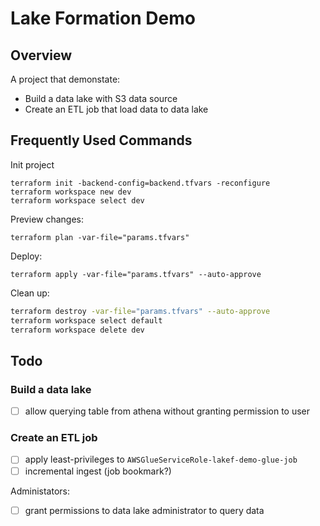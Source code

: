 # Lake Formation Demo

## Overview

A project that demonstate:
- Build a data lake with S3 data source
- Create an ETL job that load data to data lake


## Frequently Used Commands

Init project
```shell
terraform init -backend-config=backend.tfvars -reconfigure
terraform workspace new dev
terraform workspace select dev
```

Preview changes:
```shell
terraform plan -var-file="params.tfvars"
```

Deploy:
```shell
terraform apply -var-file="params.tfvars" --auto-approve
```

Clean up:
```sh
terraform destroy -var-file="params.tfvars" --auto-approve
terraform workspace select default
terraform workspace delete dev
```


## Todo

### Build a data lake

- [ ] allow querying table from athena without granting permission to user

### Create an ETL job
- [ ] apply least-privileges to `AWSGlueServiceRole-lakef-demo-glue-job`
- [ ] incremental ingest (job bookmark?)

Administators:
- [ ] grant permissions to data lake administrator to query data
